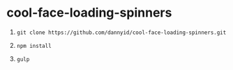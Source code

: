 # cool-face-loading-spinners

1. `git clone https://github.com/dannyid/cool-face-loading-spinners.git`

2. `npm install`

3. `gulp`
